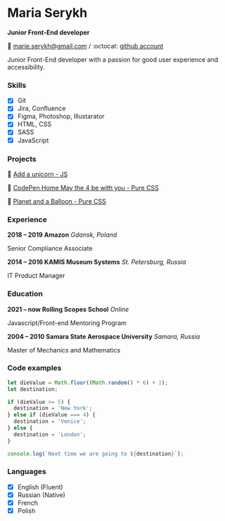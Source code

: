 # Maria Serykh

**Junior Front-End developer**

📩 marie.serykh@gmail.com / :octocat: [github account](https://github.com/mserykh)

Junior Front-End developer with a passion for good user experience and accessibility.

### Skills

- [x] Git
- [x] Jira, Confluence
- [x] Figma, Photoshop, Illustarator
- [x] HTML, CSS
- [x] SASS
- [x] JavaScript

### Projects

🦄 [Add a unicorn - JS](https://codepen.io/trifle-on-a-stick/pen/PoGxxOJ)

🦄 [CodePen Home May the 4 be with you - Pure CSS](https://codepen.io/trifle-on-a-stick/pen/zYvPwmo)

🦄 [Planet and a Balloon - Pure CSS](https://codepen.io/trifle-on-a-stick/pen/bGVeGrV)

### Experience

**2018 – 2019 Amazon** *Gdansk, Poland*

Senior Compliance Associate

**2014 – 2016 KAMIS Museum Systems** *St. Petersburg, Russia*

IT Product Manager

### Education

**2021 – now Rolling Scopes School** *Online*

Javascript/Front-end Mentoring Program

**2004 – 2010 Samara State Aerospace University** *Samara, Russia*

Master of Mechanics and Mathematics

### Code examples

```javascript
let dieValue = Math.floor((Math.random() * 6) + 1);
let destination;

if (dieValue >= 5) {
  destination = 'New York';
} else if (dieValue === 4) {
  destination = 'Venice';
} else {
  destination = 'London';
}

console.log(`Next time we are going to ${destination}`);
```

### Languages

- [x] English (Fluent)
- [x] Russian (Native)
- [x] French 
- [x] Polish
